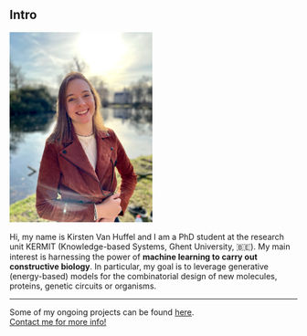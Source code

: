 ## Intro

<p align="left">
  <img src="images/IMG_0678.jpg" width="250"/>
</p>

Hi, my name is Kirsten Van Huffel and I am a PhD student at the research unit KERMIT (Knowledge-based Systems, Ghent University, 🇧🇪). My main interest is harnessing the power of **machine learning to carry out constructive biology**. In particular, my goal is to leverage generative (energy-based) models for the combinatorial design of new molecules, proteins, genetic circuits or organisms.

 
  ------------------
  
Some of my ongoing projects can be found [here](https://kirstvh.github.io/projects). <br> 
[Contact me for more info!](https://kirstvh.github.io/contact)


